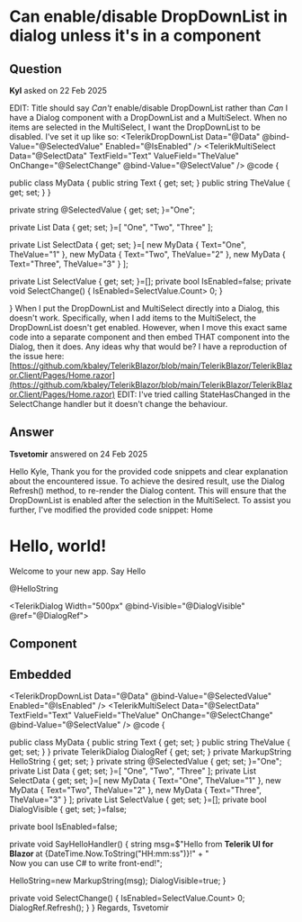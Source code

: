 # Can enable/disable DropDownList in dialog unless it's in a component

## Question

**Kyl** asked on 22 Feb 2025

EDIT: Title should say *Can't* enable/disable DropDownList rather than *Can* I have a Dialog component with a DropDownList and a MultiSelect. When no items are selected in the MultiSelect, I want the DropDownList to be disabled. I've set it up like so: <TelerikDropDownList Data="@Data" @bind-Value="@SelectedValue" Enabled="@IsEnabled" /> <TelerikMultiSelect Data="@SelectData" TextField="Text" ValueField="TheValue" OnChange="@SelectChange" @bind-Value="@SelectValue" /> @code {

public class MyData
{
public string Text { get; set; }
public string TheValue { get; set; }
}

private string @SelectedValue { get; set; }="One";

private List <string> Data { get; set; }=[
"One",
"Two",
"Three"
];

private List <MyData> SelectData { get; set; }=[
new MyData { Text="One", TheValue="1" },
new MyData { Text="Two", TheValue="2" },
new MyData { Text="Three", TheValue="3" }
];

private List <string> SelectValue { get; set; }=[];
private bool IsEnabled=false;
private void SelectChange()
{
IsEnabled=SelectValue.Count> 0;
}

} When I put the DropDownList and MultiSelect directly into a Dialog, this doesn't work. Specifically, when I add items to the MultiSelect, the DropDownList doesn't get enabled. However, when I move this exact same code into a separate component and then embed THAT component into the Dialog, then it does. Any ideas why that would be? I have a reproduction of the issue here: [https://github.com/kbaley/TelerikBlazor/blob/main/TelerikBlazor/TelerikBlazor.Client/Pages/Home.razor](https://github.com/kbaley/TelerikBlazor/blob/main/TelerikBlazor/TelerikBlazor.Client/Pages/Home.razor) EDIT: I've tried calling StateHasChanged in the SelectChange handler but it doesn't change the behaviour.

## Answer

**Tsvetomir** answered on 24 Feb 2025

Hello Kyle, Thank you for the provided code snippets and clear explanation about the encountered issue. To achieve the desired result, use the Dialog Refresh() method, to re-render the Dialog content. This will ensure that the DropDownList is enabled after the selection in the MultiSelect. To assist you further, I've modified the provided code snippet: <PageTitle> Home </PageTitle> <h1> Hello, world! </h1> Welcome to your new app. <TelerikButton ThemeColor="@ThemeConstants.Button.ThemeColor.Primary" OnClick="@SayHelloHandler"> Say Hello </TelerikButton> <p> @HelloString </p> <TelerikDialog Width="500px" @bind-Visible="@DialogVisible" @ref="@DialogRef"> <DialogContent> <h2> Component </h2> <TestComponent /> <h2> Embedded </h2> <TelerikDropDownList Data="@Data" @bind-Value="@SelectedValue" Enabled="@IsEnabled" /> <TelerikMultiSelect Data="@SelectData" TextField="Text" ValueField="TheValue" OnChange="@SelectChange" @bind-Value="@SelectValue" /> </DialogContent> </TelerikDialog> @code {

public class MyData
{
public string Text { get; set; }
public string TheValue { get; set; }
} private TelerikDialog DialogRef { get; set; } private MarkupString HelloString { get; set; }
private string @SelectedValue { get; set; }="One";
private List <string> Data { get; set; }=[
"One",
"Two",
"Three"
];
private List <MyData> SelectData { get; set; }=[
new MyData { Text="One", TheValue="1" },
new MyData { Text="Two", TheValue="2" },
new MyData { Text="Three", TheValue="3" }
];
private List <string> SelectValue { get; set; }=[];
private bool DialogVisible { get; set; }=false;

private bool IsEnabled=false;

private void SayHelloHandler()
{
string msg=$"Hello from <strong> Telerik UI for Blazor </strong> at {DateTime.Now.ToString("HH:mm:ss")}!" +
" <br /> Now you can use C# to write front-end!";

HelloString=new MarkupString(msg);
DialogVisible=true;
}

private void SelectChange()
{
IsEnabled=SelectValue.Count> 0; DialogRef.Refresh(); }
} Regards, Tsvetomir
